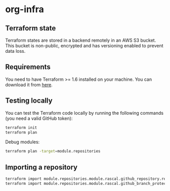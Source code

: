 # org-infra

## Terraform state

Terraform states are stored in a backend remotely in an AWS S3 bucket. This bucket is non-public, encrypted and has versioning enabled to prevent data loss.

## Requirements

You need to have Terraform >= 1.6 installed on your machine. You can download it from [here](https://www.terraform.io/downloads.html).

## Testing locally

You can test the Terraform code locally by running the following commands (you need a valid GitHub token):

```bash
terraform init
terraform plan
```

Debug modules:

```bash
terraform plan -target=module.repositories
```

## Importing a repository

```bash
terraform import module.repositories.module.rascal.github_repository.repo rascal
terraform import module.repositories.module.rascal.github_branch_protection.main rascal:master
```
